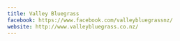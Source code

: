 ```yaml
---
title: Valley Bluegrass
facebook: https://www.facebook.com/valleybluegrassnz/
website: http://www.valleybluegrass.co.nz/
---
```

